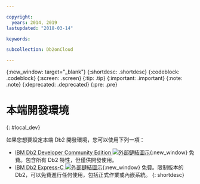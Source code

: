 ```yaml
---

copyright:
  years: 2014, 2019
lastupdated: "2018-03-14"

keywords: 

subcollection: Db2onCloud

---
```


<!-- Attribute definitions --> 
{:new_window: target="_blank"}
{:shortdesc: .shortdesc}
{:codeblock: .codeblock}
{:screen: .screen}
{:tip: .tip}
{:important: .important}
{:note: .note}
{:deprecated: .deprecated}
{:pre: .pre}

# 本端開發環境
{: #local_dev}

如果您想要設定本端 Db2 開發環境，您可以使用下列一項：

* [IBM Db2 Developer Community Edition ![外部鏈結圖示](../../icons/launch-glyph.svg "外部鏈結圖示")](https://www.ibm.com/us-en/marketplace/ibm-db2-direct-and-developer-editions){:new_window} 免費。包含所有 Db2 特性，但僅供開發使用。
* [IBM Db2 Express-C ![外部鏈結圖示](../../icons/launch-glyph.svg "外部鏈結圖示")](https://www.ibm.com/developerworks/downloads/im/db2express/){:new_window} 免費。限制版本的 Db2，可以免費進行任何使用，包括正式作業或內嵌系統。
{: shortdesc}

